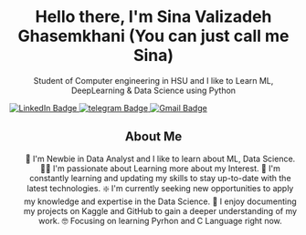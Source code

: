<div id="header" align="center">
  <h1>Hello there, I'm Sina Valizadeh Ghasemkhani (You can just call me Sina)</h1>
  <p>Student of Computer engineering in HSU and I like to Learn ML, DeepLearning & Data Science using Python</p>
</div>
<div id="badges">
  <a href="www.linkedin.com/in/sina-valizadeh-ghasemkhani-129a59280">
    <img src="https://img.shields.io/badge/LinkedIn-blue?style=for-the-badge&logo=linkedin&logoColor=white" alt="LinkedIn Badge"/>
  </a>
  <a href="https://t.me/Sina_Ghasemkhanii">
    <img src="https://img.shields.io/badge/Telegram-white?style=for-the-badge&logo=telegram&logoColor=black" alt="telegram Badge"/>
  </a>
  </a>
  <a href="Sinavalizadehghasemkhani@gmail.com">
    <img src="https://img.shields.io/badge/Gmail-red?style=for-the-badge&logo=gmail&logoColor=black" alt="Gmail Badge"/>
  </a>
</div>
<div id="bio" align="center">
  <h2>About Me</h2>
  <ul>
    👀 I'm Newbie in Data Analyst and I like to learn about ML, Data Science.
    👨‍💻 I'm passionate about Learning more about my Interest.
    🔁 I'm constantly learning and updating my skills to stay up-to-date with the latest technologies.    
    ❇️ I'm currently seeking new opportunities to apply my knowledge and expertise in the Data Science.
    📄 I enjoy documenting my projects on Kaggle and GitHub to gain a deeper understanding of my work.
    🤓 Focusing on learning Pyrhon and C Language right now.
  </ul>
</div>
